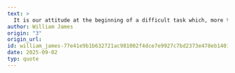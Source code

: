 ```yaml
---
text: >
  It is our attitude at the beginning of a difficult task which, more than anything else, will affect its successful outcome.
author: William James
origin: "3"
origin_url: 
id: william_james-77e41e9b1b632721ac981002f4dce7e9927c7bd2373e478eb14011b0ff8f2a5c
date: 2025-09-02
typ: quote
---
```

